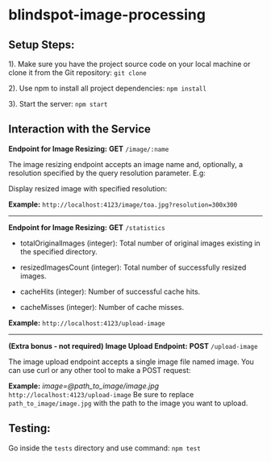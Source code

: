 # blindspot-image-processing

## Setup Steps:

1). Make sure you have the project source code on your local machine or clone it from the Git repository: `git clone`

2). Use npm to install all project dependencies: `npm install`

3). Start the server: `npm start`



## Interaction with the Service


**Endpoint for Image Resizing:** **GET** `/image/:name`

The image resizing endpoint accepts an image name and, optionally, a resolution specified by the query resolution parameter. E.g:

Display resized image with specified resolution:

**Example:** `http://localhost:4123/image/toa.jpg?resolution=300x300`

______

**Endpoint for Image Resizing:** **GET** `/statistics`

- totalOriginalImages (integer): Total number of original images existing in the specified directory.

- resizedImagesCount (integer): Total number of successfully resized images.

- cacheHits (integer): Number of successful cache hits.

- cacheMisses (integer): Number of cache misses.

**Example:** `http://localhost:4123/upload-image`
_____________

**(Extra bonus - not required) Image Upload Endpoint:** **POST** `/upload-image`

The image upload endpoint accepts a single image file named image. You can use curl or any other tool to make a POST request:


**Example:**  _image=@path_to_image/image.jpg_ `http://localhost:4123/upload-image`
Be sure to replace `path_to_image/image.jpg` with the path to the image you want to upload.


## Testing:

Go inside the `tests` directory and use command: `npm test`
